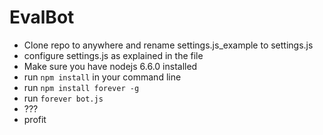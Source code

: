 # EvalBot
* Clone repo to anywhere and rename settings.js_example to settings.js
* configure settings.js as explained in the file
* Make sure you have nodejs 6.6.0 installed
* run `npm install` in your command line
* run `npm install forever -g`
* run `forever bot.js`
* ???
* profit
